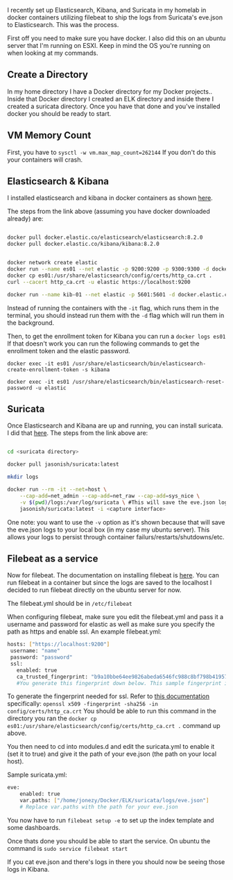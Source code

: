 I recently set up Elasticsearch, Kibana, and Suricata in my homelab in docker containers utilizing filebeat to ship the logs from Suricata's eve.json to Elasticsearch. This was the process. 

First off you need to make sure you have docker. I also did this on an ubuntu server that I'm running on ESXI. Keep in mind the OS you're running on when looking at my commands.

## Create a Directory

In my home directory I have a Docker directory for my Docker projects.. Inside that Docker directory I created an ELK directory and inside there I created a suricata directory. Once you have that done and you've installed docker you should be ready to start.



## VM Memory Count
First, you have to `sysctl -w vm.max_map_count=262144` If you don't do this your containers will crash.

## Elasticsearch & Kibana
I installed elasticsearch and kibana in docker containers as shown [here](https://www.elastic.co/guide/en/elasticsearch/reference/current/docker.html).

The steps from the link above (assuming you have docker downloaded already) are:
```bash

docker pull docker.elastic.co/elasticsearch/elasticsearch:8.2.0
docker pull docker.elastic.co/kibana/kibana:8.2.0


docker network create elastic
docker run --name es01 --net elastic -p 9200:9200 -p 9300:9300 -d docker.elastic.co/elasticsearch/elasticsearch:8.2.0
docker cp es01:/usr/share/elasticsearch/config/certs/http_ca.crt .
curl --cacert http_ca.crt -u elastic https://localhost:9200

docker run --name kib-01 --net elastic -p 5601:5601 -d docker.elastic.co/kibana/kibana:8.2.0
```

Instead of running the containers with the `-it` flag, which runs them in the terminal, you should instead run them with the `-d` flag which will run them in the background.

Then, to get the enrollment token for Kibana you can run a `docker logs es01` If that doesn't work you can run the following commands to get the enrollment token and the elastic password.

`docker exec -it es01 /usr/share/elasticsearch/bin/elasticsearch-create-enrollment-token -s kibana`


`docker exec -it es01 /usr/share/elasticsearch/bin/elasticsearch-reset-password -u elastic`


## Suricata
Once Elasticsearch and Kibana are up and running, you can install suricata. I did that [here](https://github.com/jasonish/docker-suricata).
The steps from the link above are:

```bash

cd <suricata directory>

docker pull jasonish/suricata:latest

mkdir logs

docker run --rm -it --net=host \
    --cap-add=net_admin --cap-add=net_raw --cap-add=sys_nice \
    -v $(pwd)/logs:/var/log/suricata \ #This will save the eve.json logs to your local box in your current directory/logs. This ensures that your logs persist outside of the container to survive container restarts/shutdowns/etc.
	jasonish/suricata:latest -i <capture interface>

```

One note: you want to use the `-v` option as it's shown because that will save the eve.json logs to your local box (in my case my ubuntu server). This allows your logs to persist through container failurs/restarts/shutdowns/etc.

## Filebeat as a service
Now for filebeat. The documentation on installing filebeat is [here](https://www.elastic.co/guide/en/beats/filebeat/current/filebeat-installation-configuration.html). You can run filebeat in a container but since the logs are saved to the localhost I decided to run filebeat directly on the ubuntu server for now.

The filebeat.yml should be in `/etc/filebeat`

 When configuring filebeat, make sure you edit the filebeat.yml and pass it a username and password for elastic as well as make sure you specify the path as https and enable ssl. An example filebeat.yml:
 ```bash
 hosts: ["https://localhost:9200"]
  username: "name"
  password: "password"
  ssl:
    enabled: true
    ca_trusted_fingerprint: "b9a10bbe64ee9826abeda6546fc988c8bf798b41957c33d05db736716513dc9c"
    #You generate this fingerprint down below. This sample fingerprint is what elastic provides as an example. You shouldn't post you fingerprint anywhere as a best practice.
 ```

To generate the fingerprint needed for ssl. Refer to [this documentation](https://www.elastic.co/guide/en/elasticsearch/reference/8.0/configuring-stack-security.html#_connect_clients_to_elasticsearch_5) specifically: `openssl x509 -fingerprint -sha256 -in config/certs/http_ca.crt` You should be able to run this command in the directory you ran the `docker cp es01:/usr/share/elasticsearch/config/certs/http_ca.crt .` command up above.


You then need to cd into modules.d and edit the suricata.yml to enable it (set it to true) and give it the path of your eve.json (the path on your local host).

Sample suricata.yml:

```bash
eve:
    enabled: true
    var.paths: ["/home/jonezy/Docker/ELK/suricata/logs/eve.json"]
    # Replace var.paths with the path for your eve.json

```

You now have to run `filebeat setup -e` to set up the index template and some dashboards.

Once thats done you should be able to start the service. On ubuntu the command is `sudo service filebeat start`

If you cat eve.json and there's logs in there you should now be seeing those logs in Kibana.
